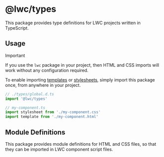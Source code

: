 # @lwc/types

This package provides type definitions for LWC projects written in TypeScript.

## Usage

> [!IMPORTANT]
> If you use the `lwc` package in your project, then HTML and CSS imports will work without any configuration required.

To enable importing [templates](https://lwc.dev/guide/html_templates) or [stylesheets](https://lwc.dev/guide/css), simply import this package once, from anywhere in your project.

```ts
// ./types/global.d.ts
import '@lwc/types'

// my-component.ts
import stylesheet from './my-component.css'
import template from './my-component.html'
```

## Module Definitions

This package provides module definitions for HTML and CSS files, so that they can be imported in LWC component script files.
